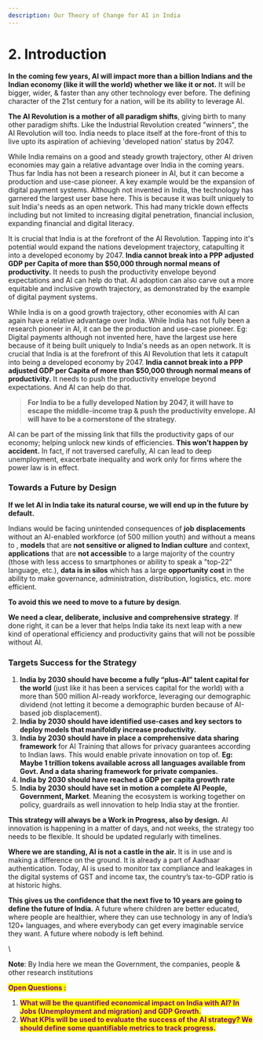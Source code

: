 ```yaml
---
description: Our Theory of Change for AI in India
---
```


# 2. Introduction

**In the coming few years, AI will impact more than a billion Indians and the Indian economy (like it will the world) whether we like it or not.** It will be bigger, wider, & faster than any other technology ever before. The defining character of the 21st century for a nation, will be its ability to leverage AI.&#x20;

**The AI Revolution is a mother of all paradigm shifts**, giving birth to many other paradigm shifts. Like the Industrial Revolution created "winners", the AI Revolution will too. India needs to place itself at the fore-front of this to live upto its aspiration of achieving 'developed nation' status by 2047.

While India remains on a good and steady growth trajectory, other AI driven economies may gain a relative advantage over India in the coming years. Thus far India has not been a research pioneer in AI, but it can become a production and use-case pioneer. A key example would be the expansion of digital payment systems. Although not invented in India, the technology has garnered the largest user base here. This is because it was built uniquely to suit India's needs as an open network. This had many trickle down effects including but not limited to increasing digital penetration, financial inclusion, expanding financial and digital literacy.&#x20;

It is crucial that India is at the forefront of the AI Revolution. Tapping into it's potential would expand the nations development trajectory, catapulting it into a developed economy by 2047. **India cannot break into a PPP adjusted GDP per Capita of more than $50,000 through normal means of productivity.** It needs to push the productivity envelope beyond expectations and AI can help do that. AI adoption can also carve out a more equitable and inclusive growth trajectory, as demonstrated by the example of digital payment systems.&#x20;



While India is on a good growth trajectory, other economies with AI can again have a relative advantage over India. While India has not fully been a research pioneer in AI, it can be the production and use-case pioneer. Eg: Digital payments although not invented here, have the largest use here because of it being built uniquely to India's needs as an open network. It is crucial that India is at the forefront of this AI Revolution that lets it catapult into being a developed economy by 2047. **India cannot break into a PPP adjusted GDP per Capita of more than $50,000 through normal means of productivity.** It needs to push the productivity envelope beyond expectations. And AI can help do that.&#x20;

> **For India to be a fully developed Nation by 2047,  it will have to escape the middle-income trap & push the productivity envelope. AI will have to be a cornerstone of the strategy.**

AI can be part of the missing link that fills the productivity gaps of our economy; helping unlock new kinds of efficiencies. **This won’t happen by accident.** In fact, if not traversed carefully, AI can lead to deep unemployment, exacerbate inequality and work only for firms where the power law is in effect.

### Towards a Future by Design

**If we let AI in India take its natural course, we will end up in the future by default.**

Indians would be facing unintended consequences of **job** **displacements** without an AI-enabled workforce (of 500 million youth) and without a means to , **models** that are **not sensitive or aligned to Indian culture** and context, **applications** that are **not accessible** to a large majority of the country (those with less access to smartphones or ability to speak a "top-22" language, etc.), **data is in silos** which has a large **opportunity cost** in the ability to make governance, administration, distribution, logistics, etc. more efficient.

&#x20;

**To avoid this we need to move to a future by design**.&#x20;

**We need a clear, deliberate, inclusive and comprehensive strategy**. If done right, it can be a lever that helps India take its next leap with a new kind of operational efficiency and productivity gains that will not be possible without AI.&#x20;





### Targets Success for the Strategy

1. **India by 2030 should have become a fully “plus-AI” talent capital for the world** (just like it has been a services capital for the world) with a more than 500 million AI-ready workforce, leveraging our demographic dividend (not letting it become a demographic burden because of AI-based job displacement).
2. **India by 2030 should have identified use-cases and key sectors to deploy models that manifoldly increase productivity.**
3. **India by 2030 should have in place a comprehensive data sharing framework** for AI Training that allows for privacy guarantees according to Indian laws. This would enable private innovation on top of. **Eg: Maybe 1 trillion tokens available across all languages available from Govt. And a data sharing framework for private companies.**
4. **India by 2030 should have reached a GDP per capita growth rate**&#x20;
5. **India by 2030 should have set in motion a complete AI People, Government, Market**. Meaning the ecosystem is working together on policy, guardrails as well innovation to help India stay at the frontier.

**This strategy will always be a Work in Progress, also by design.** AI innovation is happening in a matter of days, and not weeks, the strategy too needs to be flexible. It should be updated regularly with timelines.&#x20;





**Where we are standing, AI is not a castle in the air.** It is in use and is making a difference on the ground. It is already a part of Aadhaar authentication. Today,  AI is used to monitor tax compliance and leakages in the digital systems of GST and income tax, the country’s tax-to-GDP ratio is at historic highs.

**This gives us the confidence that the next five to 10 years are going to define the future of India.** A future where children are better educated, where people are healthier, where they can use technology in any of India’s 120+ languages, and where everybody can get every imaginable service they want. A future where nobody is left behind.

\


**Note**: By India here we mean the Government, the companies, people & other research institutions



<mark style="color:purple;">**Open Questions :**</mark>&#x20;

1. <mark style="color:purple;">**What will be the quantified economical impact on India with AI? In Jobs (Unemployment and migration) and GDP Growth.**</mark>&#x20;
2. <mark style="color:purple;">**What KPIs will be used to evaluate the success of the AI strategy? We should define some quantifiable metrics to track progress.**</mark>&#x20;

